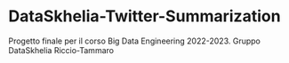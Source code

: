 # DataSkhelia-Twitter-Summarization
Progetto finale per il corso Big Data Engineering 2022-2023. Gruppo DataSkhelia Riccio-Tammaro
